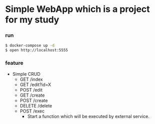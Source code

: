 # Simple WebApp which is a project for my study

### run

```sh
$ docker-compose up -d
$ open http://localhost:5555
```

### feature

* Simple CRUD
  * GET /index
  * GET /edit?id=X
  * POST /edit
  * GET /create
  * POST /create
  * DELETE /delete
  * POST /exec
     * Start a function which will be executed by external service.

